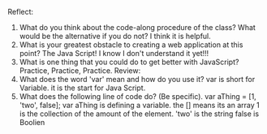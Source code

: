 Reflect:
1. What do you think about the code-along procedure of the class? What would
be the alternative if you do not?
I think it is helpful.
2. What is your greatest obstacle to creating a web application at this point?
The Java Script! I know I don't understand it yet!!!
3. What is one thing that you could do to get better with JavaScript?
Practice, Practice, Practice.
Review:
1. What does the word 'var' mean and how do you use it?
var is short for Variable. it is the start for Java Script.
2. What does the following line of code do? (Be specific). var aThing = [1, 'two', false];
var aThing is defining a variable.
the [] means its an array
1 is the collection of the amount of the element.
'two' is the string
false is Boolien
